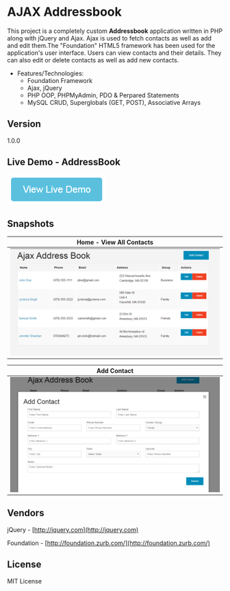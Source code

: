 # AJAX Addressbook

This project is a completely custom **Addressbook** application written in PHP along with jQuery and Ajax. Ajax is used to fetch contacts as well as add and edit them.The "Foundation" HTML5 framework has been used for the application's user interface. Users can view contacts and their details. They can also edit or delete contacts as well as add new contacts.

* Features/Technologies: 
  * Foundation Framework
  * Ajax, jQuery
  * PHP OOP, PHPMyAdmin, PDO & Perpared Statements
  * MySQL CRUD, Superglobals (GET, POST), Associative Arrays

## Version
1.0.0

## Live Demo - AddressBook
 [![alt tag](https://github.com/Jyotsna-Singh/SearchVidz-YoutubeAPI/blob/master/img/blue-button.PNG)](http://jyotsnasingh.com/projects/php/Addressbook/)

## Snapshots

**Home - View All Contacts** | 
--- |
 ![alt text](https://github.com/Jyotsna-Singh/Ajax-Addressbook/blob/master/img/home.PNG)   |
 
 
**Add Contact** | 
--- |
 ![alt text](https://github.com/Jyotsna-Singh/Ajax-Addressbook/blob/master/img/add.PNG)   |
 

## Vendors
jQuery - [http://jquery.com](http://jquery.com)  

Foundation - [http://foundation.zurb.com/](http://foundation.zurb.com/)  


## License
MIT License
